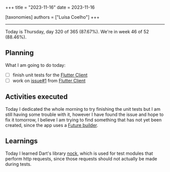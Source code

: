 +++
title = "2023-11-16"
date = 2023-11-16

[taxonomies]
authors = ["Luísa Coelho"]
+++

---

Today is Thursday, day 320 of 365 (87.67%). We're in week 46 of 52 (88.46%).

## Planning

What I am going to do today:

- [ ] finish unit tests for the [Flutter Client](https://github.com/OmnicodeSolutions/luisa_drf_flutter_client)
- [ ] work on [issue#1](https://github.com/OmnicodeSolutions/luisa_drf_flutter_client/issues/1) from [Flutter Client](https://github.com/OmnicodeSolutions/luisa_drf_flutter_client)

## Activities executed

Today I dedicated the whole morning to try finishing the unit tests but I am still having some trouble with it, however I have found the issue and hope to fix it tomorrow, I believe I am trying to find something that has not yet been created, since the app uses a [Future builder](https://api.flutter.dev/flutter/widgets/FutureBuilder-class.html).

## Learnings

Today I learned Dart's library [nock](https://pub.dev/packages/nock), which is used for test modules that perform http requests, since those requests should not actually be made during tests.
